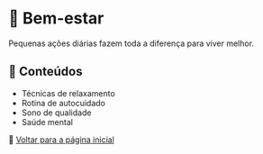 # 🌸 Bem-estar

Pequenas ações diárias fazem toda a diferença para viver melhor.  

## 📌 Conteúdos
- Técnicas de relaxamento
- Rotina de autocuidado
- Sono de qualidade
- Saúde mental  

🔗 [Voltar para a página inicial](index.md)
